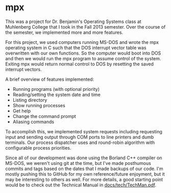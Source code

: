 mpx
===

This was a project for Dr. Benjamin's Operating Systems class at Muhlenberg College that I took in the Fall 2013 semester. Over the course of the semester, we implemented more and more features.

For this project, we used computers running MS-DOS and wrote the mpx operating system in C such that the DOS interrupt vector table was overwritten with our own functions. So the computer would boot into DOS and then we would run the mpx program to assume control of the system. Exiting mpx would return normal control to DOS by resetting the saved interrupt vectors.

A brief overview of features implemented:

* Running programs (with optional priority)
* Reading/setting the system date and time
* Listing directory
* Show running processes
* Get help
* Change the command prompt
* Aliasing commands

To accomplish this, we implemented system requests including requesting input and sending output through COM ports to line printers and dumb terminals. Our process dispatcher uses and round-robin algorithm with configurable process priorities.

Since all of our development was done using the Borland C++ compiler on MS-DOS, we weren't using git at the time, but I've made posthumous commits and tags based on the dates that I made backups of our code. I'm mostly pushing this to GitHub for my own reference/future enjoyment, but it may be interesting to others as well. For more details, a good starting point would be to check out the Technical Manual in [docs/tech/TechMan.pdf](/benburwell/mpx/tree/master/docs/tech/TechMan.pdf).
